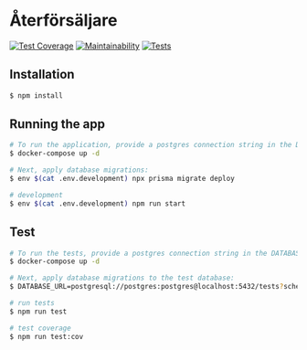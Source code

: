 # Återförsäljare

[![Test Coverage](https://api.codeclimate.com/v1/badges/b6f019209b84296f7a40/test_coverage)](https://codeclimate.com/github/Ugzuzg/aterforsaljare/test_coverage)
[![Maintainability](https://api.codeclimate.com/v1/badges/b6f019209b84296f7a40/maintainability)](https://codeclimate.com/github/Ugzuzg/aterforsaljare/maintainability)
[![Tests](https://github.com/Ugzuzg/aterforsaljare/actions/workflows/test.yml/badge.svg)](https://github.com/Ugzuzg/aterforsaljare/actions/workflows/test.yml)

## Installation

```bash
$ npm install
```

## Running the app

```bash
# To run the application, provide a postgres connection string in the DATABASE_URL environment variable. Or use docker-compose:
$ docker-compose up -d

# Next, apply database migrations:
$ env $(cat .env.development) npx prisma migrate deploy

# development
$ env $(cat .env.development) npm run start
```

## Test

```bash
# To run the tests, provide a postgres connection string in the DATABASE_URL environment variable (can also be started with docker-compose).
$ docker-compose up -d

# Next, apply database migrations to the test database:
$ DATABASE_URL=postgresql://postgres:postgres@localhost:5432/tests?schema=public npx prisma migrate deploy

# run tests
$ npm run test

# test coverage
$ npm run test:cov
```
